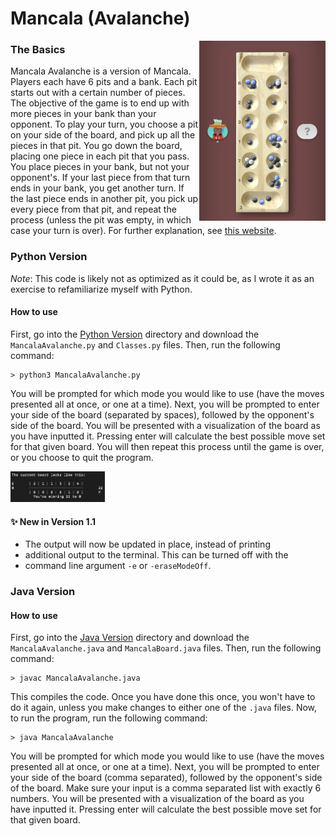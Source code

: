 # Mancala (Avalanche)  

<img src="/Images/Mancala%20Avalanche/sampleMancalaBoard.jpeg" alt = "sample board" width="40%" align = "right"> 

### The Basics  
Mancala Avalanche is a version of Mancala. Players each have 6 pits 
and a bank. Each pit starts out with a certain number of pieces. 
The objective of the game is to end up with more pieces in your bank 
than your opponent. To play your turn, you choose a pit on your side 
of the board, and pick up all the pieces in that pit. You go down the 
board, placing one piece in each pit that you pass. You place pieces 
in your bank, but not your opponent's. If your last piece from that 
turn ends in your bank, you get another turn. If the last piece ends 
in another pit, you pick up every piece from that pit, and repeat 
the process (unless the pit was empty, in which case your turn is 
over). For further explanation, see [this website](https://allthings.how/how-to-play-mancala-on-imessage/).  

### Python Version  
*Note*: This code is likely not as optimized as it could be, as I 
wrote it as an exercise to refamiliarize myself with Python.
#### How to use
First, go into the [Python Version](/Mancala%20Avalanche/Python%20Version) 
directory and download the `MancalaAvalanche.py` and `Classes.py` 
files. Then, run the following command:  
```
> python3 MancalaAvalanche.py
```  
You will be prompted for which mode you would like to use (have the 
moves presented all at once, or one at a time). Next, you will be 
prompted to enter your side of the board (separated by spaces), 
followed by the opponent's side of the board. You will be presented 
with a visualization of the board as you have inputted it. Pressing 
enter will calculate the best possible move set for that given board. 
You will then repeat this process until the game is over, or you choose 
to quit the program.

<img src="/Images/Mancala%20Avalanche/mancalaBoardOutput.png" alt = "sample board output" width = "30%">  

#### ✨ New in Version 1.1
* The output will now be updated in place, instead of printing 
* additional output to the terminal. This can be turned off with the 
* command line argument `-e` or `-eraseModeOff`.

### Java Version  
#### How to use
First, go into the [Java Version](/Mancala%20Avalanche/Java%20Version) 
directory and download the `MancalaAvalanche.java` and 
`MancalaBoard.java` files. Then, run the following command:  
```
> javac MancalaAvalanche.java
```  
This compiles the code. Once you have done this once, you won't have 
to do it again, unless you make changes to either one of the `.java` 
files. Now, to run the program, run the following command:  
```
> java MancalaAvalanche
```  
You will be prompted for which mode you would like to use (have the 
moves presented all at once, or one at a time). Next, you will be 
prompted to enter your side of the board (comma separated), followed 
by the opponent's side of the board. Make sure your input is a comma 
separated list with exactly 6 numbers. You will be presented with a 
visualization of the board as you have inputted it. Pressing enter 
will calculate the best possible move set for that given board.